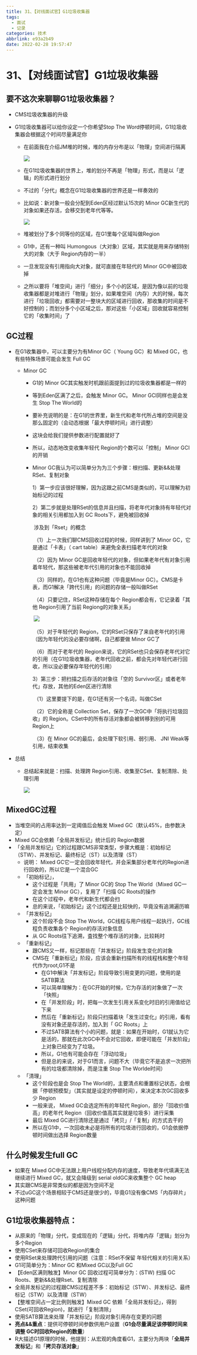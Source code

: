 ```yaml
---
title: 31、【对线面试官】G1垃圾收集器
tags:
  - 面试
  - 记录
categories: 技术
abbrlink: e93a2b49
date: 2022-02-28 19:57:47
---
```

# 31、【对线面试官】G1垃圾收集器
## 要不这次来聊聊G1垃圾收集器？

- CMS垃圾收集器的升级

- G1垃圾收集器可以给你设定一个你希望Stop The Word停顿时间，G1垃圾收集器会根据这个时间尽量满足你
  - 在前面我在介绍JM堆的时候，堆的内存分布是以「物理」空间进行隔离
  
    ![](https://cdn.jsdelivr.net/gh/swimminghao/picture@main/img/qjMhU8_20211229164725.png)
  
  - 在G1垃圾收集器的世界上，堆的划分不再是「物理」形式，而是以「逻辑」的形式进行划分
  
  - 不过的「分代」概念在G1垃圾收集器的世界还是一样奏效的
  
  - 比如说：新对象一般会分配到Eden区经过默认15次的 Minor GC新生代的对象如果还存活，会移交到老年代等等。
  
    ![](https://cdn.jsdelivr.net/gh/swimminghao/picture@main/img/SwXVef_20211229165004.png)
  
  - 堆被划分了多个同等份的区域，在G1里每个区域叫做Region
  
  - G1中，还有一种叫 Humongous（大对象）区域，其实就是用来存储特别大的对象（大于 Region内存的一半）
  
  - 一旦发现没有引用指向大对象，就可直接在年轻代的 Minor GC中被回收掉
  
  - 之所以要将「堆空间」进行「细分」多个小的区域，是因为像以前的垃圾收集器都是对堆进行「物理」划分，如果堆空间（内存）大的时候，每次进行「垃圾回收」都需要对一整块大的区域进行回收，那收集的时间是不好控制的；而划分多个小区域之后，那对这些「小区域」回收就容易控制它的「收集时间」了

## GC过程

- 在G1收集器中，可以主要分为有Minor GC（ Young GC）和 Mixed GC，也有些特殊场景可能会发生 Full GC

  - Minor GC

    - G1的 Minor GC其实触发时机跟前面提到过的垃圾收集器都是一样的

    - 等到Eden区满了之后，会触发 Minor GC。 Minor GCI同样也是会发生 Stop The World的

    - 要补充说明的是：在G1的世界里，新生代和老年代所占堆的空间是没那么固定的（会动态根据「最大停顿时间」进行调整）

    - 这块会给我们提供参数进行配置就好了

    - 所以，动态地改变收集年轻代 Region的个数可以「控制」 Minor GCI的开销

    - Minor GC我认为可以简单分为为三个步骤：根扫描、更新&&处理RSet、复制对象

      1）第一步应该很好理解，因为这跟之前CMS是类似的，可以理解为初始标记的过程

      2）第二步就是处理RSet的信息并且扫描，将老年代对象持有年轻代对象的相关引用都加入到 GC Roots下，避免被回收掉

      ​		涉及到「Rset」的概念

      ​	（1）上ー次我们聊CMS回收过程的时候，同样讲到了 Minor GC，它是通过「卡表」（ cart table）来避免全表扫描老年代的对象

      ​	（2）因为 Minor GC是回收年轻代的对象，但如果老年代有对象引用着年轻代，那这些被老年代引用的对象也不能回收掉

      ​	（3）同样的，在G1也有这种问题（毕竟是Minor GC）。CMS是卡表，而G1解决「跨代引用」的问题的存储一般叫做RSet

      ​	（4）只要记住，RSet这种存储在每个 Region都会有，它记录着「其他 Region引用了当前 Regiong的对象关系」

      ​	![](https://cdn.jsdelivr.net/gh/swimminghao/picture@main/img/FpUxzX_20211229170010.png)

      ​	（5）对于年轻代的 Region，它的RSet只保存了来自老年代的引用（因为年轻代的没必要存储啊，自己都要做 Minor GC了

      ​	（6）而对于老年代的 Region来说，它的RSet也只会保存老年代对它的引用（在G1垃圾收集器，老年代回收之前，都会先对年轻代进行回收，所以没必要保存年轻代的引用）

      3）第三步：把扫描之后存活的对象往「空的 Survivor区」或者老年代」存放，其他的Eden区进行清除

      ​	（1）这里要提下的是，在G1还有另一个名词，叫做CSet

      ​	（2）它的全称是 Collection Set，保存了一次GC中「将执行垃圾回收」的 Region。CSet中的所有存活对象都会被转移到别的可用 Region上

      ​	（3）在 Minor GC的最后，会处理下软引用、弱引用、 JNI Weak等引用，结束收集

      

- 总结

  - 总结起来就是：扫描、处理跨 Region引用、收集至CSet、复制清除、处理引用

    ![](https://cdn.jsdelivr.net/gh/swimminghao/picture@main/img/WZo9bF_20211229170433.png)

## MixedGC过程

- 当堆空间的占用率达到一定阈值后会触发 Mixed GC（默认45%，由参数决定）
- Mixed GC会依赖「全局并发标记」统计后的 Region数据
- 「全局并发标记」它的过程跟CMS非常类型，步骤大概是：初始标记（STW）、并发标记、最终标记（ST）以及清理（ST）
  - 说明： Mixed GC它一定会回收年轻代，并会采集部分老年代的Region进行回收的，所以它是一个混合GC
  - 「初始标记」，
    - 这个过程是「共用」了 Minor GC的 Stop The World（Mixed GC一定会发生 Minor GC），复用了「扫描 GC Roots的操作
    - 在这个过程中，老年代和新生代都会扫
    - 总的来说，「初始标记」这个过程还是比较快的，毕竟没有追溯遍历嘛
  - 「并发标记」
    - 这个阶段不会 Stop The World，GC线程与用户线程一起执行，GC线程负责收集各个 Region的存活对象信息
    - 从 GC Roots往下追溯，査找整个堆存活的对象，比较耗时
  - 「重新标记」
    - 跟CMS又一样，标记那些在「并发标记」阶段发生变化的对象
    - CMS在「重新标记」阶段，应该会重新扫描所有的线程栈和整个年轻代作为root,G1不是
      - 在G1中解決「并发标记」阶段导致引用变更的问题，使用的是SATB算法
      - 可以简单理解为：在GC开始的时候，它为存活的对象做了一次「快照」
      - 在「并发阶段」时，把每一次发生引用关系变化时旧的引用值给记下来
      - 然后在「重新标记」阶段只扫描着块「发生过变化」的引用，看有没有对象还是存活的，加入到「 GC Roots」上
      - 不过SATB算法有个小的问题，就是：如果在开始时，G1就认为它是活的，那就在此次GC中不会对它回收，即便可能在「并发阶段」上对象已经变为了垃圾。
      - 所以，G1也有可能会存在「浮动垃圾」
      - 但是总的来说，对于G1而言，问题不大（毕竟它不是追求一次把所有的垃圾都清除掉，而是注重 Stop The Worlde时间）
  - 「清理」
    - 这个阶段也是会 Stop The World的，主要清点和重置标记状态，会根据「停顿预模型」（其实就是设定的停顿时间），来决定本次GC回收多少 Region
    - 一般来说， Mixed GC会选定所有的年轻代 Region，部分「回收价值高」的老年代 Region（回收价值高其实就是垃圾多）进行采集
    - 最后 Mixed GC进行清除还是通过「拷贝」/「复制」的方式去干的
    - 所以在G1中，一次回收未必是将所有的垃圾进行回收的，G1会依据停顿时间做出选择 Region数量

## 什么时候发生full GC

- 如果在 Mixed GC中无法跟上用户线程分配内存的速度，导致老年代填满无法继续进行 Mixed GC，就又会降级到 serial oldGC来收集整个 GC heap
- 其实跟CMS是非常类似的都是因为空间不足
- 不过uGC这个场景相较于CMS还是很少的，毕竟G1没有像CMS「内存碎片」这种问题

## **G1垃圾收集器特点**：

- 从原来的「物理」分代，变成现在的「逻辑」分代，将堆内存「逻辑」划分为多个Region
- 使用CSet来存储可回收Region的集合
- 使用RSet来处理跨代引用的问题（注意：RSet不保留 年轻代相关的引用关系）
- G1可简单分为：Minor GC 和Mixed GC以及Full GC
- 【Eden区满则触发】Minor GC 回收过程可简单分为：(STW) 扫描 GC Roots、更新&&处理Rset、复制清除
- 全局并发标记的过程跟CMS过程差不多：初始标记（STW）、并发标记、最终标记（STW）以及清理（STW）
- 【整堆空间占一定比例则触发】Mixed GC 依赖「全局并发标记」，得到CSet(可回收Region)，就进行「复制清除」
- 使用SATB算法来处理「并发标记」阶段对象引用存在变更的问题
- **亮点&&重点**：提供可停顿时间参数供用户设置（**G1会尽量满足该停顿时间来调整 GC时回收Region的数量**）
- R大描述G1原理的时候，他提到：从宏观的角度看G1，主要分为两块「**全局并发标记**」和「**拷贝存活对象**」

